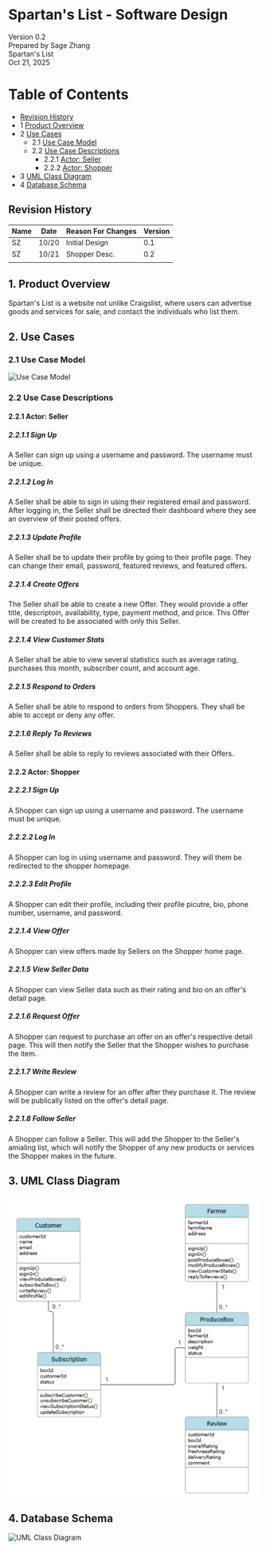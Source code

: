 # Spartan's List - Software Design 

Version 0.2  
Prepared by Sage Zhang\
Spartan's List\
Oct 21, 2025

Table of Contents
=================
* [Revision History](#revision-history)
* 1 [Product Overview](#1-product-overview)
* 2 [Use Cases](#2-use-cases)
  * 2.1 [Use Case Model](#21-use-case-model)
  * 2.2 [Use Case Descriptions](#22-use-case-descriptions)
    * 2.2.1 [Actor: Seller](#221-actor-seller)
    * 2.2.2 [Actor: Shopper](#222-actor-shopper) 
* 3 [UML Class Diagram](#3-uml-class-diagram)
* 4 [Database Schema](#4-database-schema)

## Revision History
| Name | Date    | Reason For Changes  | Version   |
| ---- | ------- | ------------------- | --------- |
|  SZ  |10/20    | Initial Design      |    0.1    |
|  SZ  |10/21    | Shopper Desc.       |    0.2    |
|      |         |                     |           |

## 1. Product Overview
Spartan's List is a website not unlike Craigslist, where users can advertise goods and services for sale, and contact the individuals who list them.

## 2. Use Cases
### 2.1 Use Case Model
![Use Case Model](use-case-diagram.jpg)

### 2.2 Use Case Descriptions

#### 2.2.1 Actor: Seller
##### 2.2.1.1 Sign Up
A Seller can sign up using a username and password. The username must be unique.
##### 2.2.1.2 Log In
A Seller shall be able to sign in using their registered email and password. After logging in, the Seller shall be directed their dashboard where they see an overview of their posted offers.
##### 2.2.1.3 Update Profile
A Seller shall be to update their profile by going to their profile page. They can change their email, password, featured reviews, and featured offers.
##### 2.2.1.4 Create Offers
The Seller shall be able to create a new Offer. They would provide a offer title, descriptoin, availability, type, payment method, and price. This Offer will be created to be associated with only this Seller.
##### 2.2.1.4 View Customer Stats
A Seller shall be able to view several statistics such as average rating, purchases this month, subscriber count, and account age.
##### 2.2.1.5 Respond to Orders
A Seller shall be able to respond to orders from Shoppers. They shall be able to accept or deny any offer.
##### 2.2.1.6 Reply To Reviews
A Seller shall be able to reply to reviews associated with their Offers.



#### 2.2.2 Actor: Shopper
##### 2.2.2.1 Sign Up
A Shopper can sign up using a username and password. The username must be unique.
##### 2.2.2.2 Log In
A Shopper can log in using username and password. They will them be redirected to the shopper homepage. 
##### 2.2.2.3 Edit Profile
A Shopper can edit their profile, including their profile picutre, bio, phone number, username, and password.
##### 2.2.1.4 View Offer
A Shopper can view offers made by Sellers on the Shopper home page. 
##### 2.2.1.5 View Seller Data
A Shopper can view Seller data such as their rating and bio on an offer's detail page.
##### 2.2.1.6 Request Offer
A Shopper can request to purchase an offer on an offer's respective detail page. This will then notify the Seller that the Shopper wishes to purchase the item.
##### 2.2.1.7 Write Review
A Shopper can write a review for an offer after they purchase it. The review will be publically listed on the offer's detail page.
##### 2.2.1.8 Follow Seller
A Shopper can follow a Seller. This will add the Shopper to the Seller's amialing list, which will notify the Shopper of any new products or services the Shopper makes in the future. 

## 3. UML Class Diagram
![UML Class Diagram](https://github.com/csc340-uncg/f25-team0/blob/main/doc/Object-Oriented-Design/class-diagram.png)

## 4. Database Schema
![UML Class Diagram](database-schema.jpg)
